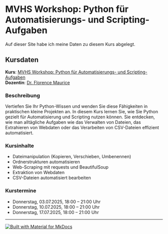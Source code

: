 # MVHS Workshop: Python für Automatisierungs- und Scripting-Aufgaben
Auf dieser Site habe ich meine Daten zu diesem 
Kurs abgelegt.

## Kursdaten
**Kurs**: [MVHS Workshop: Python für Automatisierungs- und Scripting-Aufgaben](https://www.mvhs.de/kurse/online-programm/it-digitales/workshop-python-fuer-automatisierungs-und-scripting-aufgaben/online-kurs-460-C-U486390)  
**Dozentin**: [Dr. Florence Maurice](https://www.maurice-web.de/)

### Beschreibung
Vertiefen Sie Ihr Python-Wissen und
wenden Sie diese Fähigkeiten in
praktischen kleine Projekten an. In
diesem Kurs lernen Sie, wie Sie Python
gezielt für Automatisierung und Scripting
nutzen können. Sie entdecken, wie man
alltägliche Aufgaben wie das Verwalten
von Dateien, das Extrahieren von Webdaten
oder das Verarbeiten von CSV-Dateien
effizient automatisiert.

### Kursinhalte
* Dateimanipulation (Kopieren, Verschieben, Umbenennen)
* Ordnerstrukturen automatisieren
* Web-Scraping mit requests und BeautifulSoup
* Extraktion von Webdaten
* CSV-Dateien automatisiert bearbeiten

### Kurstermine
* Donnerstag, 03.07.2025, 18:00 – 21:00 Uhr
* Donnerstag, 10.07.2025, 18:00 – 21:00 Uhr
* Donnerstag, 17.07.2025, 18:00 – 21:00 Uhr

---

[![Built with Material for MkDocs](https://img.shields.io/badge/Material_for_MkDocs-526CFE?style=for-the-badge&logo=MaterialForMkDocs&logoColor=white)](https://squidfunk.github.io/mkdocs-material/)
